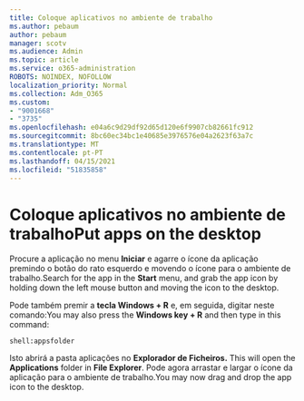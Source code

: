 ```yaml
---
title: Coloque aplicativos no ambiente de trabalho
ms.author: pebaum
author: pebaum
manager: scotv
ms.audience: Admin
ms.topic: article
ms.service: o365-administration
ROBOTS: NOINDEX, NOFOLLOW
localization_priority: Normal
ms.collection: Adm_O365
ms.custom:
- "9001668"
- "3735"
ms.openlocfilehash: e04a6c9d29df92d65d120e6f9907cb82661fc912
ms.sourcegitcommit: 8bc60ec34bc1e40685e3976576e04a2623f63a7c
ms.translationtype: MT
ms.contentlocale: pt-PT
ms.lasthandoff: 04/15/2021
ms.locfileid: "51835858"
---
```

# <a name="put-apps-on-the-desktop"></a><span data-ttu-id="9a4af-102">Coloque aplicativos no ambiente de trabalho</span><span class="sxs-lookup"><span data-stu-id="9a4af-102">Put apps on the desktop</span></span>

<span data-ttu-id="9a4af-103">Procure a aplicação no menu **Iniciar** e agarre o ícone da aplicação premindo o botão do rato esquerdo e movendo o ícone para o ambiente de trabalho.</span><span class="sxs-lookup"><span data-stu-id="9a4af-103">Search for the app in the **Start** menu, and grab the app icon by holding down the left mouse button and moving the icon to the desktop.</span></span>

<span data-ttu-id="9a4af-104">Pode também premir a **tecla Windows + R** e, em seguida, digitar neste comando:</span><span class="sxs-lookup"><span data-stu-id="9a4af-104">You may also press the **Windows key + R** and then type in this command:</span></span>

`shell:appsfolder`

<span data-ttu-id="9a4af-105">Isto abrirá a pasta aplicações no **Explorador de Ficheiros.** </span><span class="sxs-lookup"><span data-stu-id="9a4af-105">This will open the **Applications** folder in **File Explorer**.</span></span> <span data-ttu-id="9a4af-106">Pode agora arrastar e largar o ícone da aplicação para o ambiente de trabalho.</span><span class="sxs-lookup"><span data-stu-id="9a4af-106">You may now drag and drop the app icon to the desktop.</span></span>
